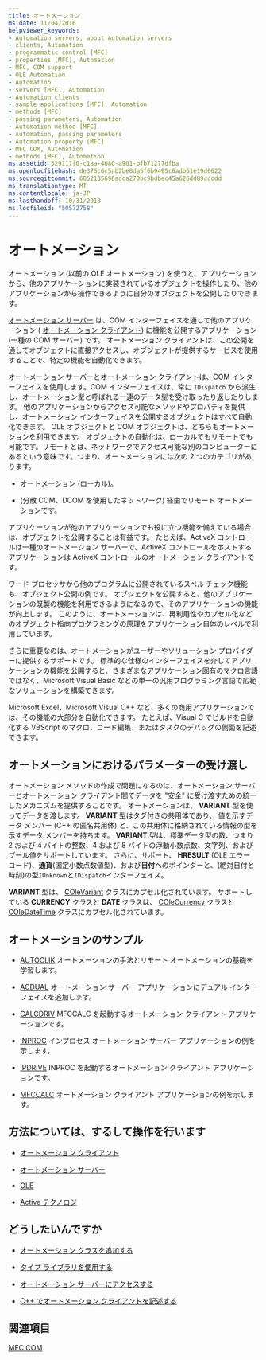 ```yaml
---
title: オートメーション
ms.date: 11/04/2016
helpviewer_keywords:
- Automation servers, about Automation servers
- clients, Automation
- programmatic control [MFC]
- properties [MFC], Automation
- MFC, COM support
- OLE Automation
- Automation
- servers [MFC], Automation
- Automation clients
- sample applications [MFC], Automation
- methods [MFC]
- passing parameters, Automation
- Automation method [MFC]
- Automation, passing parameters
- Automation property [MFC]
- MFC COM, Automation
- methods [MFC], Automation
ms.assetid: 329117f0-c1aa-4680-a901-bfb71277dfba
ms.openlocfilehash: de376c6c5ab2be0da5f6b9495c6adb61e19d6622
ms.sourcegitcommit: 6052185696adca270bc9bdbec45a626dd89cdcdd
ms.translationtype: MT
ms.contentlocale: ja-JP
ms.lasthandoff: 10/31/2018
ms.locfileid: "50572758"
---
```

# <a name="automation"></a>オートメーション

オートメーション (以前の OLE オートメーション) を使うと、アプリケーションから、他のアプリケーションに実装されているオブジェクトを操作したり、他のアプリケーションから操作できるように自分のオブジェクトを公開したりできます。

[オートメーション サーバー](../mfc/automation-servers.md) は、COM インターフェイスを通して他のアプリケーション ( [オートメーション クライアント](../mfc/automation-clients.md)) に機能を公開するアプリケーション (一種の COM サーバー) です。 オートメーション クライアントは、この公開を通してオブジェクトに直接アクセスし、オブジェクトが提供するサービスを使用することで、特定の機能を自動化できます。

オートメーション サーバーとオートメーション クライアントは、COM インターフェイスを使用します。COM インターフェイスは、常に `IDispatch` から派生し、オートメーション型と呼ばれる一連のデータ型を受け取ったり返したりします。 他のアプリケーションからアクセス可能なメソッドやプロパティを提供し、オートメーション インターフェイスを公開するオブジェクトはすべて自動化できます。 OLE オブジェクトと COM オブジェクトは、どちらもオートメーションを利用できます。 オブジェクトの自動化は、ローカルでもリモートでも可能です。リモートとは、ネットワークでアクセス可能な別のコンピューターにあるという意味です。つまり、オートメーションには次の 2 つのカテゴリがあります。

- オートメーション (ローカル)。

- (分散 COM、DCOM を使用したネットワーク) 経由でリモート オートメーションです。

アプリケーションが他のアプリケーションでも役に立つ機能を備えている場合は、オブジェクトを公開することは有益です。 たとえば、ActiveX コントロールは一種のオートメーション サーバーで、ActiveX コントロールをホストするアプリケーションは ActiveX コントロールのオートメーション クライアントです。

ワード プロセッサから他のプログラムに公開されているスペル チェック機能も、オブジェクト公開の例です。 オブジェクトを公開すると、他のアプリケーションの既製の機能を利用できるようになるので、そのアプリケーションの機能が向上します。 このように、オートメーションは、再利用性やカプセル化などのオブジェクト指向プログラミングの原理をアプリケーション自体のレベルで利用しています。

さらに重要なのは、オートメーションがユーザーやソリューション プロバイダーに提供するサポートです。 標準的な仕様のインターフェイスを介してアプリケーションの機能を公開すると、さまざまなアプリケーション固有のマクロ言語ではなく、Microsoft Visual Basic などの単一の汎用プログラミング言語で広範なソリューションを構築できます。

Microsoft Excel、Microsoft Visual C++ など、多くの商用アプリケーションでは、その機能の大部分を自動化できます。 たとえば、Visual C でビルドを自動化する VBScript のマクロ、コード編集、またはタスクのデバッグの側面を記述できます。

##  <a name="_core_passing_parameters_in_automation"></a> オートメーションにおけるパラメーターの受け渡し

オートメーション メソッドの作成で問題になるのは、オートメーション サーバーとオートメーション クライアント間でデータを "安全" に受け渡すための統一したメカニズムを提供することです。 オートメーションは、 **VARIANT** 型を使ってデータを渡します。 **VARIANT** 型はタグ付きの共用体であり、 値を示すデータ メンバー (C++ の匿名共用体) と、この共用体に格納されている情報の型を示すデータ メンバーを持ちます。 **VARIANT** 型は、標準データ型の数、つまり 2 および 4 バイトの整数、4 および 8 バイトの浮動小数点数、文字列、およびブール値をサポートしています。 さらに、サポート、 **HRESULT** (OLE エラー コード)、**通貨**(固定小数点数値型)、および**日付**へのポインターと、(絶対日付と時刻)の型`IUnknown`と`IDispatch`インターフェイス。

**VARIANT** 型は、 [COleVariant](../mfc/reference/colevariant-class.md) クラスにカプセル化されています。 サポートしている **CURRENCY** クラスと **DATE** クラスは、 [COleCurrency](../mfc/reference/colecurrency-class.md) クラスと [COleDateTime](../atl-mfc-shared/reference/coledatetime-class.md) クラスにカプセル化されています。

## <a name="automation-samples"></a>オートメーションのサンプル

- [AUTOCLIK](../visual-cpp-samples.md) オートメーションの手法とリモート オートメーションの基礎を学習します。

- [ACDUAL](../visual-cpp-samples.md) オートメーション サーバー アプリケーションにデュアル インターフェイスを追加します。

- [CALCDRIV](../visual-cpp-samples.md) MFCCALC を起動するオートメーション クライアント アプリケーションです。

- [INPROC](../visual-cpp-samples.md) インプロセス オートメーション サーバー アプリケーションの例を示します。

- [IPDRIVE](../visual-cpp-samples.md) INPROC を起動するオートメーション クライアント アプリケーションです。

- [MFCCALC](../visual-cpp-samples.md) オートメーション クライアント アプリケーションの例を示します。

## <a name="what-do-you-want-to-know-more-about"></a>方法については、するして操作を行います

- [オートメーション クライアント](../mfc/automation-clients.md)

- [オートメーション サーバー](../mfc/automation-servers.md)

- [OLE](../mfc/ole-in-mfc.md)

- [Active テクノロジ](../mfc/mfc-com.md)

## <a name="what-do-you-want-to-do"></a>どうしたいんですか

- [オートメーション クラスを追加する](../mfc/automation-servers.md)

- [タイプ ライブラリを使用する](../mfc/automation-clients-using-type-libraries.md)

- [オートメーション サーバーにアクセスする](../mfc/automation-servers.md)

- [C++ でオートメーション クライアントを記述する](../mfc/automation-clients.md)

## <a name="see-also"></a>関連項目

[MFC COM](../mfc/mfc-com.md)
